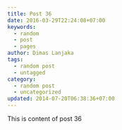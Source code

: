 ```yaml
---
title: Post 36
date: 2016-03-29T22:24:08+07:00
keywords:
  - random
  - post
  - pages
author: Dimas Lanjaka
tags:
  - random post
  - untagged
category:
  - random post
  - uncategorized
updated: 2014-07-20T06:38:36+07:00
---
```

This is content of post 36